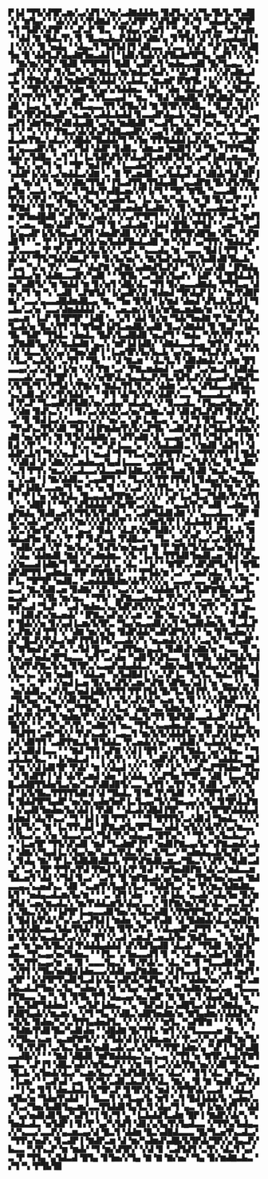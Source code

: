 ▛▐▟▝▜▜▞▟▜▛▃▆▞▃▞▟▜▝▞▅▞▃▟▇▟▟▟▅▝▉▟▜▃▚▞▞▜▃▜▙▜▃▜▚▟█▞▞▝▆▜▄▞▝▝▟▞▞▟▝▞▛▟▇▟▝▞▃▞▟▜▛▝▞▟▜▟▛▝▊▞▜▝▚▟▄▟▚▃▜▜▛▃▜▝▜▟▛▞▟▜▛▝▝▃▛▃▛▝▉▃▝▝▛▟▄▞▃▞▆▜▝▝▚▞▄▝▊▃▅▜▃▝▅▜▚▟▆▝▝▟▟▝▇▝█▟▃▜▚▝▊▝█▃▄▃▙▃▛▟▟▟▝▟▇▞▄▝▊▜▜▟▝▟▝▞▛▃▄▟▄▟▐▝▐▝▞▞▞▝▉▝▅▟▄▝▝▟▄▃▜▝▜▟▜▟▐▜▝▟▊▃▃▝▞▃▃▝▞▟▚▝▚▛▐▞▆▝▛▟█▜▅▝█▝▟▟▜▃▛▟▄▟▇▜▅▃▟▟▐▝▐▟▊▞▙▟▞▞▟▜▙▟▆▜▛▜▄▝▄▟▜▝▞▞▙▝▝▝▇▞▆▞▞▜▞▝█▟▉▝▛▜▛▜▜▝█▟▊▝▄▟▛▃▜▝▅▟▅▃▄▟▉▝█▞▜▃▄▃▝▞▝▃▟▜▝▞▝▞▛▝▊▞▙▞▚▝▄▛▇▟▃▞▆▞▆▟▄▞▙▟▚▝▝▟▞▝▉▝▝▝▞▟▚▟▇▃▟▃▙▝▞▛▇▟▚▞▟▝▆▟▇▛▇▞▟▟▟▝▞▃▙▟▃▝▆▃▆▛▐▛▇▜▙▝▐▞▞▝▞▞▙▟▃▝▅▝▝▜▛▞▙▜▛▜▞▟▆▝▜▞▄▞▄▜▟▟▅▃▝▟▟▝▝▟▅▝▟▟▃▞▞▜▄▝▃▜▙▟▚▞▛▞▞▜▚▜▜▝▃▜▚▝▄▟▛▃▜▜▃▃▄▟▝▝▆▃▝▝▉▟▝▟▆▟█▞▚▜▛▟▇▟▚▃▚▞▞▟▉▝▐▃▄▝▅▝▛▝▃▜▜▃▄▃▃▜▜▝▟▜▙▞▟▝▇▝▉▜▛▞▛▟█▃▝▝▉▃▛▃▜▟▐▝▉▞▚▜▛▟▜▟▄▟▛▝▅▃▆▞▃▟▟▃▙▟▟▝▊▃▃▟▛▟▄▃▙▝▅▟▐▟▅▝▜▟▝▟▝▃▄▃▟▜▝▟▆▜▅▞▛▟▊▟▄▟█▝▄▞▆▝▆▟█▟▉▝▚▃▟▜▃▝▟▃▜▝▅▞▆▃▚▞▚▟▚▝▜▝▞▝▚▝▞▞▝▛▇▃▞▟▞▟▚▟▜▟█▃▄▟▛▞▞▃▄▜▝▟▉▞▚▃▞▃▝▃▞▃▙▃▃▜▛▟▃▟▞▛▇▃▚▟▃▞▞▟█▟▞▜▙▟▟▞▜▝▚▜▅▝▛▛▇▟▟▟▐▃▛▟▞▝▄▃▝▞▃▟█▞▆▝▄▃▃▟▛▞▙▝▝▃▞▜▟▝▟▟▛▝▊▟▉▃▝▟▆▃▆▝▆▟▉▜▝▟▝▜▙▝▐▜▜▜▅▟▟▟▞▃▜▟█▃▝▃▜▝▐▝▐▃▜▟▛▟▜▞▛▟▃▟▜▃▆▟▊▜▟▜▞▃▅▛▐▟▊▃▆▃▃▜▚▝▜▃▚▝▄▞▜▝▅▝▝▜▛▝▆▟▐▜▚▝▐▃▃▟▅▜▞▝▞▃▚▞▄▞▝▃▝▞▙▝▐▝█▝▄▞▚▟▟▛▐▞▟▞▃▞▅▟▟▃▞▟▇▝▃▝▉▝▛▃▆▟▉▝▃▞▙▟▄▟▚▟▝▟▉▟▞▜▟▝▉▛▐▝▄▝▆▞▟▝▚▝▇▞▞▟▇▞▜▜▟▝▐▜▃▟▜▜▄▜▜▟▄▟▊▝▄▃▟▛▇▝█▞▟▜▞▛▇▞▛▜▅▝▃▃▙▝▄▃▞▃▜▝▜▟▄▜▚▟█▃▅▞▞▛▐▞▜▝▝▜▛▝▇▜▙▝▚▃▃▟▉▝▝▝▛▜▚▜▝▞▛▟▝▝▟▜▄▃▚▜▄▝▄▞▄▟▅▜▃▝▐▃▚▃▜▞▚▟▃▝▅▝█▝█▞▄▞▛▝▐▝▜▛▇▟▝▝▊▜▚▞▃▜▜▃▚▝▉▞▚▟▉▃▅▟▅▜▃▟▇▃▚▝█▝▄▝▛▃▃▟▅▃▙▝▛▝▅▝▇▜▅▟█▟▉▝▚▟▚▜▛▞▄▟▞▞▝▞▃▞▛▜▛▜▝▝▞▟▐▞▞▜▜▜▞▝▛▃▙▝▆▟▜▃▝▃▅▃▝▜▅▞▟▟▛▝▅▃▟▝▜▝█▝▃▟▃▟▆▝▐▟▟▝█▜▙▝▛▜▟▝▝▃▅▞▜▝▃▟▐▞▄▃▟▛▐▞▙▜▅▃▟▝▟▜▝▟▅▟▛▟▉▝▞▟▚▜▅▝▐▜▛▜▛▟█▜▅▝▟▜▃▝▚▛▇▟▊▜▝▝▃▝▛▝▐▞▆▜▜▞▟▞▅▞▙▟▟▜▙▟▃▟▉▝▇▝▚▜▟▝▄▞▜▜▚▝▇▟▟▃▛▃▛▃▃▃▄▝▛▝▛▃▛▃▟▞▟▃▜▞▞▝▃▟▚▝▚▃▃▟▄▝▆▝▃▃▃▝█▟▐▝▛▜▝▝▅▝▟▞▟▞▝▜▜▞▜▟▞▟▇▃▛▝▛▝▊▞▙▞▅▞▚▝▇▞▙▟▚▟▄▞▛▞▙▟▊▟▊▜▙▃▙▝▛▃▄▝▚▞▄▝▛▞▝▃▃▞▝▟▄▛▇▝▄▛▇▞▄▟▆▟▜▃▛▟▝▝▜▞▞▃▞▟▊▝▐▛▇▟▄▃▙▟▃▞▆▝▟▟▇▃▃▟▛▞▚▟▉▝▝▝█▜▙▝▃▞▜▟▚▜▄▟▚▝▐▟▛▝▟▝█▜▟▃▙▜▅▞▚▟▉▜▞▝▆▝▇▟▟▝▆▝▊▞▅▜▝▟█▞▟▃▝▜▜▝▉▞▄▃▃▟▇▟▄▝▛▜▜▃▄▝▟▜▚▞▜▝▆▝▚▝▃▟▊▝▃▛▇▜▟▝▐▞▄▟▛▞▟▝▉▟▅▟▝▜▛▟▄▛▐▞▝▝▆▞▛▟▉▛▇▞▝▃▃▞▄▃▃▟█▟▆▟█▃▄▝▇▃▝▜▅▝▉▜▟▝▐▞▆▟▝▟▅▟▝▟▜▃▙▜▃▟▐▝▜▃▙▞▃▞▅▝▃▃▞▟▆▟▟▟▟▝▃▝▝▃▅▃▆▞▞▟▐▞▆▜▅▃▆▟▆▞▆▝▝▞▟▞▟▜▄▃▄▃▆▝▐▃▛▝▊▜▛▜▛▝▐▟█▝▃▝▄▜▝▟▟▝▊▞▆▝▜▟▞▜▅▟▇▝▛▝▇▃▜▃▞▟▜▃▟▞▅▝█▃▚▜▜▝▜▝▇▜▅▛▐▟▜▃▅▟█▞▄▟█▝▉▃▞▟▇▟▟▝▉▝▉▃▛▝▐▟▃▜▙▝▜▟▛▝▜▜▟▃▝▟▅▟▃▝█▟▚▜▃▟█▟▉▝▅▃▛▜▝▝▆▟▄▝▚▜▚▜▜▝▛▝▚▝▃▛▇▟▉▜▄▞▛▞▆▃▙▟▇▝▄▃▚▝▆▛▐▟▐▟▉▞▝▟▇▟▃▃▟▃▄▝▇▜▚▞▝▟▟▞▄▞▟▝▟▃▃▜▞▞▄▞▞▜▅▞▟▛▐▝▐▃▅▜▛▞▙▞▙▃▙▝▄▞▅▞▝▜▜▃▛▟▚▝▚▝▝▝▚▜▃▞▚▃▙▜▞▝▃▜▜▝▝▜▙▝▝▝▟▝▇▃▆▝▝▟▃▜▃▜▝▟▉▟▆▟▞▃▚▟▆▝█▜▃▃▄▞▃▞▄▜▟▝▐▞▆▝▞▟▝▛▇▝▃▞▝▛▇▃▆▟▅▟▝▃▄▜▛▝▃▞▆▃▟▝▐▟▉▟▃▃▃▃▟▞▃▃▜▝█▛▐▝▃▝▞▞▅▜▛▟▃▜▄▃▙▃▛▞▜▃▜▟▜▃▛▞▟▃▄▟▚▞▅▟▜▃▚▜▞▜▞▜▝▞▛▜▟▝▞▛▇▞▅▝▇▟▃▜▜▝▊▞▚▝▟▟▆▝▃▞▄▝▟▜▟▃▃▟█▜▟▃▚▃▚▟▊▃▛▞▄▜▚▜▟▟▝▃▝▝▊▜▝▟▞▜▞▞▛▞▟▟▛▞▃▃▝▜▃▃▃▟▃▞▝▝▜▝▟▝▛▃▛▝▜▃▄▟▛▟▜▟▉▞▅▞▃▟▄▞▚▟▃▟▄▝▞▝▉▃▃▟▃▝▐▜▄▃▅▜▅▃▜▟▚▝▞▟▆▝▉▟▚▃▚▝▐▝▊▞▃▞▟▞▟▞▃▞▅▞▚▟▆▃▚▟▝▟▊▟▜▃▛▟▜▝▉▟▚▛▐▃▞▝▉▝▉▟▐▃▞▞▃▃▄▃▚▞▞▝▅▞▃▝▄▛▐▃▜▃▄▝▃▝▟▝▜▝▉▜▃▃▜▝▟▞▆▞▝▜▚▟▚▃▜▜▞▟▊▝▜▟▝▟▐▛▇▟▅▜▚▜▞▃▛▜▙▝▃▟▊▟▚▛▐▞▜▟▄▟▚▟▆▞▞▟▇▝▅▞▅▜▚▝▇▝▊▜▞▟▟▟▇▞▃▝▟▜▚▟▇▝▟▝▃▃▄▞▄▜▜▝▞▜▟▝▄▝▐▝▇▝▊▟▝▞▛▝▃▝▝▞▝▝▊▞▃▝▚▞▚▛▐▃▃▝▄▝▞▞▙▟▃▟▊▃▝▞▆▟▉▝▟▟▜▝▝▟▟▟▛▃▙▜▝▜▞▞▅▃▙▝▐▝▅▃▟▝▜▝▜▜▃▞▅▞▟▜▛▜▚▃▚▝▜▜▚▜▜▝▐▝█▟▞▝▞▟▊▟▝▟▝▟▇▞▞▃▆▟▅▃▄▜▄▟▐▃▃▃▝▃▟▟▅▜▝▝▄▞▜▟▚▜▄▝█▝▚▟▇▞▚▃▜▝▛▜▚▝▆▃▞▞▃▟▃▃▞▟▃▃▅▟▐▟▇▃▞▟▜▞▜▃▆▝▊▟▉▝▆▃▙▝▚▟▄▃▃▝▞▃▆▝▐▝▇▞▟▟▉▃▝▃▄▟▛▜▝▃▝▜▃▞▟▝▛▛▐▜▜▟▐▝▊▟▄▞▙▞▆▃▚▜▄▜▄▛▐▟█▞▃▃▅▞▜▝▆▝▚▝▅▝▉▝▝▞▃▟▝▞▚▜▜▃▝▃▚▝▊▃▃▜▜▝▇▝▚▞▛▝▉▝▝▛▐▝▅▝▟▞▛▟▃▝█▃▄▃▙▟▜▛▇▞▃▞▞▞▞▝▄▛▐▃▞▜▃▞▜▟▉▞▛▞▆▜▜▝▞▃▝▟█▛▐▝▝▜▚▝▟▜▟▟▟▞▚▜▅▜▛▃▞▞▙▃▝▝▄▃▙▜▚▞▚▟▉▝▃▟▆▃▝▟▄▛▇▟▄▝▉▟▊▃▅▜▞▜▜▞▙▜▚▟▊▝▃▝▃▟▛▜▟▟▊▟▇▝▞▝▄▃▃▟▃▃▝▟▛▝▉▜▞▃▚▟▞▝▄▞▛▞▝▞▆▞▞▞▟▜▞▞▛▝▝▝▞▟▆▜▞▛▐▝▟▃▙▟▟▝▟▜▝▝▝▃▅▞▛▃▚▜▅▜▚▞▝▟▝▝▄▃▞▝▉▟▞▝▟▃▛▞▆▞▜▟▉▞▝▞▟▝▄▝▞▃▛▜▞▃▙▝▇▟▟▃▟▜▅▝▉▃▚▝▛▝▛▝▊▟▚▃▙▝▛▟█▃▞▃▝▜▃▝▃▞▚▜▚▃▞▃▞▟█▞▞▝▟▝▚▟█▞▃▟▝▞▛▝▆▞▙▞▃▝▊▟▜▞▅▞▅▃▆▝▇▝▛▝▇▜▞▜▞▟▃▞▅▞▙▜▜▃▙▝▞▟▄▝▟▟▆▟▊▝▇▟▝▞▚▟▆▟▆▃▝▞▙▝▐▃▜▃▜▜▜▟▊▜▅▟▊▃▅▝█▟▝▟▚▃▞▞▆▃▃▟▐▟▇▞▜▝▜▞▚▞▃▞▟▝▃▝▟▃▝▝▐▞▝▝▇▜▛▃▞▟▛▟▛▜▟▝▐▝▇▜▙▟▛▟▛▜▜▝▄▟▆▟▃▜▜▛▐▛▇▜▙▜▞▝▝▝▛▜▟▞▆▝▃▞▝▃▆▟▚▟▃▝▊▝▃▝▃▛▐▃▝▜▛▜▛▝▅▟▉▃▝▃▅▟▟▟█▟▆▞▟▞▛▞▞▞▄▝▃▃▄▞▃▃▝▟▛▞▝▞▝▜▃▝▄▃▞▝▇▃▜▟▊▃▅▝▉▟▇▞▝▟▚▝▚▃▞▞▄▞▝▟▟▟▅▜▝▞▃▜▟▛▇▜▙▞▜▟▜▃▅▃▟▞▝▝▚▜▙▝▆▞▅▃▝▝▜▜▞▝▄▛▇▃▃▟▅▃▙▝▛▞▚▟▝▞▃▃▚▞▜▞▃▃▟▞▆▟▚▃▟▝▜▃▛▝▝▃▟▝▆▟▅▃▚▃▜▟▛▟▜▞▞▞▅▞▟▝▜▝▊▝▆▜▚▝▚▝▊▝▅▃▝▝▐▟▊▟▚▞▆▃▅▟▞▝▐▛▇▃▚▟▚▞▞▃▆▝▃▜▙▝▆▃▚▝▆▟▝▃▚▃▝▝▛▟▊▃▛▝█▟▞▞▅▝▊▞▄▟▐▃▆▞▙▜▛▃▝▜▄▞▅▃▄▟▊▞▄▜▝▜▄▟▉▟▆▞▙▝▉▃▟▃▛▞▃▛▇▞▟▝▛▜▝▞▝▟▇▝▆▞▄▜▄▝▉▟▛▟▟▞▚▟▛▟▛▜▞▟▝▝▅▝▉▜▃▟▅▞▞▟▞▝█▃▛▞▛▟▃▞▅▛▐▜▜▟▐▜▞▃▃▟▞▞▚▝▅▃▅▟▞▞▟▝▞▃▄▜▞▝▜▞▄▟▛▝▉▝▇▜▅▟▚▞▚▞▚▝▃▜▟▝█▃▄▝▚▟▜▜▅▞▄▃▙▝▉▟▊▟▚▟▇▞▅▝▚▃▃▝▉▝▚▞▅▞▃▞▅▟▄▜▛▜▄▃▃▝▅▜▝▃▞▟▅▝▚▟▊▜▞▟▜▃▃▝█▝▞▜▙▝▟▟▞▜▟▞▙▟▐▞▟▜▚▛▇▃▜▞▅▝▊▜▛▃▚▃▄▟▚▟▄▟▟▃▞▝▚▟▇▞▅▟▊▜▛▟▄▞▞▟▜▟▅▝▐▞▙▃▚▃▝▞▆▝▅▟▇▝▝▟▟▃▅▝▚▞▙▟█▟▐▝▞▃▚▛▐▃▝▜▄▜▃▝▆▟▃▜▜▝▅▟▝▝▃▝▃▝▛▝▝▞▅▟▐▃▅▝▉▞▅▝▟▜▞▃▆▞▚▛▇▝▟▛▇▃▚▟▐▝▅▝▄▃▝▞▃▝▉▝▅▞▟▟▊▃▝▟▚▜▄▞▅▟▐▟█▞▛▜▜▝▛▛▐▜▟▝█▞▜▃▜▟▐▜▚▝▚▞▜▜▚▜▞▞▝▜▙▜▄▞▚▜▄▝▞▟▊▞▜▜▅▝▐▝▃▜▞▃▛▞▟▞▚▃▅▝▅▝▉▝▝▞▞▟▜▟▛▝▝▞▚▟▐▝▚▞▜▃▆▝▛▝▄▞▜▜▙▞▚▞▄▜▃▞▝▟▅▞▚▃▜▟▆▞▅▞▞▝▃▝▐▞▛▞▛▜▙▜▅▜▚▜▚▜▞▝▉▝▆▟▆▞▛▝▞▟▞▞▆▞▚▟▃▜▞▜▜▝█▟▜▟▊▃▃▟▃▟▛▝▐▃▙▝▐▜▙▜▚▝▝▃▜▞▚▞▚▜▚▝▚▟▇▞▜▝▅▃▝▜▜▃▚▃▄▟▅▃▛▃▝▜▅▝▅▞▟▃▙▜▃▝▜▟▜▜▝▃▆▞▜▞▞▝▛▟▚▃▟▞▝▃▄▃▜▝▆▞▙▜▞▟▟▟▜▃▚▞▛▃▛▟▐▟▄▞▙▜▞▟▝▟▉▜▜▝▃▟▛▛▇▃▙▝▊▜▟▟▃▝▛▃▅▟▞▞▅▞▝▝▟▟▊▞▚▃▙▟▞▞▚▞▃▝▛▃▚▟▉▟▐▃▃▝▝▝▇▟▝▜▜▝▄▛▇▝▞▟▐▝█▜▝▃▚▜▜▝▇▟▃▝▄▞▞▜▅▃▝▝▜▃▟▃▙▞▙▃▝▝▐▞▅▟▃▟▝▝▐▝▄▜▚▝▝▞▃▝▄▟▛▟▚▝▊▞▛▟▞▝▚▟▟▟▃▝▜▟▟▝▆▝▞▟▐▟▊▜▛▝▛▟▞▝▆▝▞▟▄▟▝▞▞▝▝▞▛▝▐▞▚▝▃▟▚▃▛▜▜▟▅▞▜▜▃▝▟▝▊▟▛▛▐▝▟▝▟▞▛▃▆▟▝▟▅▝▐▞▟▟▄▝▞▃▛▜▅▝▛▜▛▃▝▟█▝▐▃▃▞▜▟█▃▟▟█▜▜▟▅▜▃▞▅▞▚▃▛▟▉▟▉▜▞▃▃▝▅▜▜▝▃▜▜▝▅▝▊▟▉▝▃▞▛▞▜▞▟▝▐▞▙▜▙▃▜▜▜▜▜▟▊▟▝▟▝▜▙▟▃▝▊▜▙▝▛▞▜▟▊▝▞▝▞▜▛▜▝▃▞▞▄▜▙▝█▟▟▜▛▜▄▟▛▝▅▞▅▞▄▟▅▜▅▛▐▃▜▃▄▞▜▞▞▜▅▃▄▞▄▜▞▝▊▜▛▟▃▛▇▝▐▞▄▟▊▜▅▟▅▞▙▞▟▟▐▝▛▟▊▝▝▟▃▟▞▟█▟▐▜▛▃▝▝▐▝▃▜▛▜▛▟▟▟▄▟▊▟▆▟▝▟▄▜▚▃▞▝▜▝▐▟▐▝█▝▛▜▚▝▝▝▜▝█▜▜▜▞▃▞▟▊▟▝▜▅▟▃▝▞▞▞▟▐▞▜▞▃▝▇▝▐▃▜▜▚▟▟▝▐▛▇▃▆▜▄▜▛▜▃▃▚▟▟▝▅▜▞▞▟▞▛▞▄▞▆▃▃▝▞▞▙▃▞▃▝▞▅▝▟▃▃▞▃▞▞▜▟▝▛▞▚▟▄▃▅▝█▜▚▞▚▝▝▜▚▝▚▞▙▃▙▃▞▝▃▝▐▃▅▜▛▝▜▜▞▟▚▟▊▝▆▟▝▜▃▟▆▛▐▜▝▝▅▟▊▛▇▃▄▞▙▞▚▛▇▃▅▟▞▃▙▞▝▟▇▞▞▜▄▟▐▃▚▜▄▞▅▞▚▃▙▞▛▟▃▜▚▃▜▞▜▃▞▝▚▟▆▟▄▃▙▜▄▜▚▝▄▞▚▝▊▟▄▝▇▞▝▛▐▃▜▟█▟▉▟█▃▙▝▛▜▚▛▇▟▉▃▆▃▞▜▙▃▚▝▟▜▚▝▉▟▊▃▟▃▛▝▃▞▃▜▛▝▛▜▚▞▛▟▝▛▇▟▝▟▐▞▛▝▊▟▝▝▇▜▅▟▉▛▇▝▟▞▃▞▆▟▃▃▆▜▟▃▅▜▝▟▟▝▞▜▟▝▊▃▞▝▃▞▛▝█▝▆▛▇▃▟▞▄▞▆▞▚▃▜▜▅▜▅▞▄▃▅▝▇▟▃▃▄▃▚▃▅▟▚▃▝▟▉▝▚▃▆▜▚▜▄▟▚▜▃▞▝▜▟▟▜▃▞▝▅▝▛▞▆▃▜▟▇▟▇▃▙▜▝▝▅▟▄▃▟▃▆▞▙▞▆▝▝▝▃▝▟▜▝▟▅▝▝▃▚▛▐▟▄▝▄▃▟▞▚▟▄▜▅▝▉▞▆▟▜▟▝▃▅▞▆▃▟▃▚▝▆▞▛▟▟▃▆▜▞▟▄▞▃▃▚▝▊▛▇▞▆▞▞▜▞▟▃▝▃▃▜▃▛▞▃▜▙▃▚▜▞▝▐▟▜▛▐▃▄▃▃▟▊▜▅▞▃▜▟▃▚▟█▝▞▛▇▜▛▜▄▞▚▞▛▟▞▜▞▝▊▝█▟▐▞▛▟▞▞▚▞▃▞▃▟▜▟▐▝▆▟▅▝▄▝▅▜▚▟▊▝▟▝█▟▇▟▞▟▃▞▅▟▊▛▇▞▄▟▞▟█▃▅▃▜▟▄▜▜▟▞▝▞▞▆▝▉▜▚▞▛▃▝▞▟▃▄▟▛▃▛▜▜▝▃▝▚▞▞▝▇▝▇▝▟▞▟▞▅▃▟▃▛▃▞▞▞▝█▜▝▞▃▟▝▃▆▃▛▃▅▃▙▜▅▝▇▟▜▃▃▝▚▝▆▟▐▜▄▃▆▝▆▝▅▞▙▜▙▞▟▝▛▟▟▟▄▟▟▟▝▟▚▜▟▜▄▟▉▝▟▃▟▞▝▜▜▟▊▝▉▞▆▜▞▟▅▃▝▜▚▃▄▞▅▞▜▟▅▃▝▝▐▜▃▝▃▜▅▃▃▟▜▝▊▝▚▝▟▃▆▃▚▟▅▜▝▟▊▟▜▃▜▃▜▜▚▃▄▞▆▝▃▝▉▝▃▃▃▜▄▃▚▝▊▞▛▟▞▃▝▟▃▝▅▝▊▝▜▃▃▟▉▟▜▝▆▝▚▜▜▝▞▜▙▞▅▟█▟▐▟▅▃▃▞▟▟▊▃▄▛▇▟▇▃▝▟▐▜▃▃▟▝▊▞▝▃▙▝▅▟▜▝▅▜▛▝▐▞▟▜▛▜▚▟▊▜▃▟▐▞▟▃▚▟▛▟▞▜▟▜▄▞▄▜▝▝▟▟▅▞▅▞▞▝▝▜▞▃▆▞▙▃▟▃▛▜▅▞▃▜▄▝▚▟▅▞▄▝▇▝▄▜▄▞▚▟▆▝▚▞▅▞▙▟▇▞▆▃▞▃▄▝▜▃▃▃▛▛▇▃▃▝▅▝▚▝▊▝▉▜▙▝▛▜▝▟▄▃▄▞▅▃▚▟▛▝▇▝▇▝▃▜▝▟▄▟▞▜▟▝▅▝▝▃▜▃▜▟▛▜▟▟▅▟▝▝▃▞▙▛▐▟▅▃▝▝▄▝▜▟▚▟▐▃▚▟█▜▃▞▟▟▝▟▇▟▄▝▚▃▛▟█▜▄▟▞▞▆▃▆▞▄▝▞▜▝▜▄▝▞▟█▃▚▟█▜▅▟▇▞▅▝▇▜▄▟▆▞▞▟▟▟▜▞▝▃▜▞▙▝▉▟▅▞▚▞▃▜▜▜▄▟▅▟▜▃▝▞▝▞▝▞▞▝▆▜▃▝▚▟▜▛▇▝▝▝▞▝▊▞▚▝▜▟▇▞▛▟▊▜▙▞▚▟▊▟▅▝▝▟█▟▇▝█▞▜▜▚▝▆▜▝▞▞▜▃▃▃▃▅▝▇▃▝▃▝▞▞▜▙▃▚▃▅▝▄▃▆▛▇▜▞▞▝▞▜▟▞▟▐▞▞▟▆▃▅▞▞▝▛▃▞▞▚▞▄▟█▝▆▞▜▞▝▝▊▞▛▟▜▝▃▞▙▃▜▃▆▞▅▟▊▃▟▞▃▞▄▜▞▝▚▜▜▛▐▟▆▞▄▝▚▛▐▝▜▟▚▟█▃▃▟█▞▞▝▝▝▇▟▝▟█▟▊▝▆▛▇▟▟▟▄▃▚▃▚▃▄▝▞▜▜▝▅▝▇▜▛▃▙▟▞▛▇▜▄▟▃▝▃▛▐▜▝▟█▃▚▟▞▞▆▜▅▃▛▞▝▞▆▝▜▝▃▞▞▟▞▛▇▝▅▞▞▟▉▝▜▞▙▃▄▝█▃▙▝▄▜▅▟▞▟▃▞▚▃▆▞▙▃▞▃▜▟▜▟▊▟▞▃▝▟▃▞▝▝▊▜▝▟▃▝▅▜▅▃▚▝▐▃▆▞▝▝▃▟▚▟▝▃▄▝▛▞▜▞▃▟▊▃▙▃▛▞▛▟▃▝▇▞▄▝▉▝▇▝▅▟▊▝▃▞▛▟▝▝▐▝▅▝▊▜▝▟▅▃▙▟▃▜▞▜▛▃▛▝▊▜▛▞▙▝▆▟▝▞▛▜▛▟▞▃▃▟▝▝▟▟▃▞▅▜▙▞▅▝▜▟▅▜▚▟▟▝▐▝█▃▃▜▝▞▜▃▄▞▙▝▆▜▝▃▜▝█▟▐▟▟▞▙▝▄▟▅▞▃▝▊▃▞▜▅▞▙▟▉▜▄▃▆▞▃▃▜▜▟▟▊▜▄▜▃▜▝▟▄▞▜▝▄▃▝▛▐▞▆▞▟▜▝▝▟▟▞▝▄▞▅▟▊▟▊▜▄▞▚▟▜▝▐▝▊▞▜▝▄▝▐▃▙▟▟▜▃▟▆▝█▛▐▝▇▟▛▞▟▞▚▝▚▜▅▟▃▟▃▝▅▜▟▛▐▝▊▞▛▝▄▞▚▜▟▜▝▟▊▞▄▜▄▜▚▜▄▟▃▃▝▞▜▜▚▞▙▟▄▃▞▞▚▃▃▞▃▃▛▞▄▃▆▃▄▞▟▝█▃▜▝▟▟▆▝█▃▚▟█▟▃▃▃▝█▞▜▃▅▜▚▃▟▃▞▝▜▜▚▞▅▟▚▝▊▃▟▛▐▝▇▟▛▃▆▝▟▝▆▞▚▟▆▟▚▟█▞▙▜▛▟▞▜▛▞▄▜▄▃▛▞▙▃▃▝▚▜▚▃▛▝▆▝▆▟▞▝▜▝▆▞▟▜▛▞▝▞▟▝▊▝▃▟▜▟▜▝▃▜▚▝▟▃▜▝▄▞▃▝▛▝▜▜▄▝▄▜▟▃▟▝█▜▄▝▊▜▅▞▞▜▄▝▇▝▇▝▇▞▅▞▝▜▄▝▉▞▆▟▇▃▙▃▝▞▜▝▚▝▛▜▙▜▉